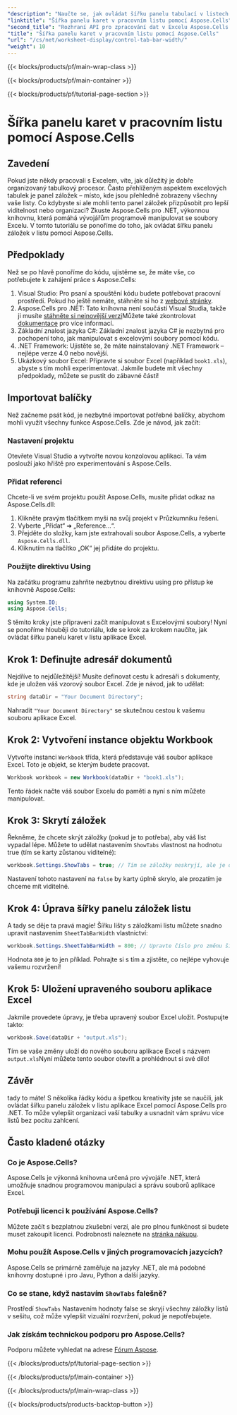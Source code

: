 ```yaml
---
"description": "Naučte se, jak ovládat šířku panelu tabulací v listech aplikace Excel pomocí Aspose.Cells pro .NET – podrobný návod plný užitečných příkladů."
"linktitle": "Šířka panelu karet v pracovním listu pomocí Aspose.Cells"
"second_title": "Rozhraní API pro zpracování dat v Excelu Aspose.Cells v .NET"
"title": "Šířka panelu karet v pracovním listu pomocí Aspose.Cells"
"url": "/cs/net/worksheet-display/control-tab-bar-width/"
"weight": 10
---
```


{{< blocks/products/pf/main-wrap-class >}}

{{< blocks/products/pf/main-container >}}

{{< blocks/products/pf/tutorial-page-section >}}

# Šířka panelu karet v pracovním listu pomocí Aspose.Cells

## Zavedení
Pokud jste někdy pracovali s Excelem, víte, jak důležitý je dobře organizovaný tabulkový procesor. Často přehlíženým aspektem excelových tabulek je panel záložek – místo, kde jsou přehledně zobrazeny všechny vaše listy. Co kdybyste si ale mohli tento panel záložek přizpůsobit pro lepší viditelnost nebo organizaci? Zkuste Aspose.Cells pro .NET, výkonnou knihovnu, která pomáhá vývojářům programově manipulovat se soubory Excelu. V tomto tutoriálu se ponoříme do toho, jak ovládat šířku panelu záložek v listu pomocí Aspose.Cells. 
## Předpoklady
Než se po hlavě ponoříme do kódu, ujistěme se, že máte vše, co potřebujete k zahájení práce s Aspose.Cells:
1. Visual Studio: Pro psaní a spouštění kódu budete potřebovat pracovní prostředí. Pokud ho ještě nemáte, stáhněte si ho z [webové stránky](https://visualstudio.microsoft.com/).
2. Aspose.Cells pro .NET: Tato knihovna není součástí Visual Studia, takže ji musíte [stáhněte si nejnovější verzi](https://releases.aspose.com/cells/net/)Můžete také zkontrolovat [dokumentace](https://reference.aspose.com/cells/net/) pro více informací.
3. Základní znalost jazyka C#: Základní znalost jazyka C# je nezbytná pro pochopení toho, jak manipulovat s excelovými soubory pomocí kódu.
4. .NET Framework: Ujistěte se, že máte nainstalovaný .NET Framework – nejlépe verze 4.0 nebo novější.
5. Ukázkový soubor Excel: Připravte si soubor Excel (například `book1.xls`), abyste s tím mohli experimentovat.
Jakmile budete mít všechny předpoklady, můžete se pustit do zábavné části!
## Importovat balíčky
Než začneme psát kód, je nezbytné importovat potřebné balíčky, abychom mohli využít všechny funkce Aspose.Cells. Zde je návod, jak začít:
### Nastavení projektu
Otevřete Visual Studio a vytvořte novou konzolovou aplikaci. Ta vám poslouží jako hřiště pro experimentování s Aspose.Cells.
### Přidat referenci
Chcete-li ve svém projektu použít Aspose.Cells, musíte přidat odkaz na Aspose.Cells.dll:
1. Klikněte pravým tlačítkem myši na svůj projekt v Průzkumníku řešení.
2. Vyberte „Přidat“ ➜ „Reference…“.
3. Přejděte do složky, kam jste extrahovali soubor Aspose.Cells, a vyberte `Aspose.Cells.dll`.
4. Kliknutím na tlačítko „OK“ jej přidáte do projektu.
### Použijte direktivu Using
Na začátku programu zahrňte nezbytnou direktivu using pro přístup ke knihovně Aspose.Cells:
```csharp
using System.IO;
using Aspose.Cells;
```
S těmito kroky jste připraveni začít manipulovat s Excelovými soubory!
Nyní se ponoříme hlouběji do tutoriálu, kde se krok za krokem naučíte, jak ovládat šířku panelu karet v listu aplikace Excel.
## Krok 1: Definujte adresář dokumentů
Nejdříve to nejdůležitější! Musíte definovat cestu k adresáři s dokumenty, kde je uložen váš vzorový soubor Excel. Zde je návod, jak to udělat:
```csharp
string dataDir = "Your Document Directory";
```
Nahradit `"Your Document Directory"` se skutečnou cestou k vašemu souboru aplikace Excel.
## Krok 2: Vytvoření instance objektu Workbook
Vytvořte instanci `Workbook` třída, která představuje váš soubor aplikace Excel. Toto je objekt, se kterým budete pracovat.
```csharp
Workbook workbook = new Workbook(dataDir + "book1.xls");
```
Tento řádek načte váš soubor Excelu do paměti a nyní s ním můžete manipulovat.
## Krok 3: Skrytí záložek
Řekněme, že chcete skrýt záložky (pokud je to potřeba), aby váš list vypadal lépe. Můžete to udělat nastavením `ShowTabs` vlastnost na hodnotu true (tím se karty zůstanou viditelné):
```csharp
workbook.Settings.ShowTabs = true; // Tím se záložky neskryjí, ale je dobré si to připomenout!
```
Nastavení tohoto nastavení na `false` by karty úplně skrylo, ale prozatím je chceme mít viditelné.
## Krok 4: Úprava šířky panelu záložek listu
A tady se děje ta pravá magie! Šířku lišty s záložkami listu můžete snadno upravit nastavením `SheetTabBarWidth` vlastnictví:
```csharp
workbook.Settings.SheetTabBarWidth = 800; // Upravte číslo pro změnu šířky
```
Hodnota `800` je to jen příklad. Pohrajte si s tím a zjistěte, co nejlépe vyhovuje vašemu rozvržení!
## Krok 5: Uložení upraveného souboru aplikace Excel
Jakmile provedete úpravy, je třeba upravený soubor Excel uložit. Postupujte takto:
```csharp
workbook.Save(dataDir + "output.xls");
```
Tím se vaše změny uloží do nového souboru aplikace Excel s názvem `output.xls`Nyní můžete tento soubor otevřít a prohlédnout si své dílo!
## Závěr
tady to máte! S několika řádky kódu a špetkou kreativity jste se naučili, jak ovládat šířku panelu záložek v listu aplikace Excel pomocí Aspose.Cells pro .NET. To může vylepšit organizaci vaší tabulky a usnadnit vám správu více listů bez pocitu zahlcení. 
## Často kladené otázky
### Co je Aspose.Cells?
Aspose.Cells je výkonná knihovna určená pro vývojáře .NET, která umožňuje snadnou programovou manipulaci a správu souborů aplikace Excel.
### Potřebuji licenci k používání Aspose.Cells?
Můžete začít s bezplatnou zkušební verzí, ale pro plnou funkčnost si budete muset zakoupit licenci. Podrobnosti naleznete na [stránka nákupu](https://purchase.aspose.com/buy).
### Mohu použít Aspose.Cells v jiných programovacích jazycích?
Aspose.Cells se primárně zaměřuje na jazyky .NET, ale má podobné knihovny dostupné i pro Javu, Python a další jazyky.
### Co se stane, když nastavím `ShowTabs` falešně?
Prostředí `ShowTabs` Nastavením hodnoty false se skryjí všechny záložky listů v sešitu, což může vylepšit vizuální rozvržení, pokud je nepotřebujete.
### Jak získám technickou podporu pro Aspose.Cells?
Podporu můžete vyhledat na adrese [Fórum Aspose](https://forum.aspose.com/c/cells/9).


{{< /blocks/products/pf/tutorial-page-section >}}

{{< /blocks/products/pf/main-container >}}

{{< /blocks/products/pf/main-wrap-class >}}

{{< blocks/products/products-backtop-button >}}